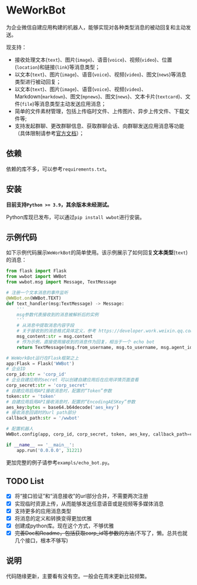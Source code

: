 # WeWorkBot

为企业微信自建应用构建的机器人，能够实现对各种类型消息的被动回复和主动发送。

现支持：
- 接收处理文本(`text`)、图片(`image`)、语音(`voice`)、视频(`video`)、位置(`location`)和链接(`link`)等消息类型；
- 以文本(`text`)、图片(`image`)、语音(`voice`)、视频(`video`)、图文(`news`)等消息类型进行被动回复；
- 以文本(`text`)、图片(`image`)、语音(`voice`)、视频(`video`)、Markdown(`markdown`)、图文(`mpnews`)、图文(`news`)、文本卡片(`textcard`)、文件(`file`)等消息类型主动发送应用消息；
- 简单的文件素材管理，包括上传临时文件、上传图片、异步上传文件、下载文件等;
- 支持发起群聊、更改群聊信息、获取群聊会话、向群聊发送应用消息等功能（具体限制请参考[官方文档](https://developer.work.weixin.qq.com/document/path/90244)）；


## 依赖

依赖的库不多，可以参考`requirements.txt`。

## 安装

**目前支持`Python >= 3.9`，其余版本未经测试。**

Python库现已发布，可以通过`pip install wwbot`进行安装。

## 示例代码

如下示例代码展示`WeWorkBot`的简单使用。该示例展示了如何回复**文本类型**(`text`)的消息：
```python
from flask import Flask
from wwbot import WWBot
from wwbot.msg import Message, TextMessage

# 注册一个文本消息的事件监听
@WWBot.on(WWBot.TEXT)
def text_handler(msg:TextMessage) -> Message:
    '''
    msg参数代表接收到的消息被解析后的实例
    '''
    # 从消息中提取消息内容字段
    # 关于接收到的消息格式具体定义，参考 https://developer.work.weixin.qq.com/document/path/90239
    msg_content:str = msg.content
    # 作为示例，直接使用接收到的消息作为回复，相当于一个 echo bot
    return TextMessage(msg.from_username, msg.to_username, msg.agent_id, msg_content)

# WeWorkBot运行在Flask框架之上
app:Flask = Flask('WWBot')
# 企业ID 
corp_id:str = 'corp_id'
# 企业自建应用的secret 可以创建自建应用后在应用详情页面查看
corp_secret:str = 'corp_secret'
# 自建应用启用API接收消息时，配置的“Token”参数
token:str = 'token'
# 自建应用启用API接收消息时，配置的“EncodingAESKey”参数
aes_key:bytes = base64.b64decode('aes_key')
# 接收消息回调时的url path部分
callback_path:str = '/wwbot'

# 配置机器人
WWBot.config(app, corp_id, corp_secret, token, aes_key, callback_path=callback_path)

if __name__ == '__main__':
    app.run('0.0.0.0', 31221)
```
更加完整的例子请参考`exampls/echo_bot.py`。

## TODO List

- [x] 将“接口验证”和“消息接收”的url部分合并，不需要两次注册
- [x] 实现临时资源上传，从而能够发送任意语音或是视频等多媒体消息
- [x] 支持更多的应用消息类型
- [x] 将消息的定义和转换变得更加优雅
- [x] 创建成python库。现在这个方式，不够优雅
- [x] ~~完善Doc和Readme，包括获取corp_id等参数的方法~~(不写了，懒。总共也就几个接口，根本不够写)

## 说明

代码随缘更新，主要看有没有空。一般会在周末更新比较频繁。